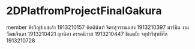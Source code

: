 # 2DPlatfromProjectFinalGakura

member
พีรวิญช์ แซ่เล้า 1913210157
พิตตินันท์ จิตรสุวรรณแสง 1913210397
มาร์มิน งามวัฒนจินดา 1913210421
ญานิศา อรรคนิวาส 1913210447
ชินดนัย จตุปาริสุทธิศีล 1913210728
